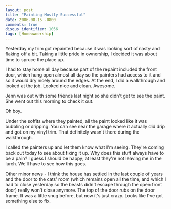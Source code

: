 ```yaml
---
layout: post
title: "Painting Mostly Successful"
date: 2006-08-15 -0800
comments: true
disqus_identifier: 1056
tags: [Homeownership]
---
```

Yesterday my trim got repainted because it was looking sort of nasty and
flaking off a bit. Taking a little pride in ownership, I decided it was
about time to spruce the place up.
 
 I had to stay home all day because part of the repaint included the
front door, which hung open almost all day so the painters had access to
it and so it would dry nicely around the edges. At the end, I did a
walkthrough and looked at the job. Looked nice and clean. Awesome.
 
 Jenn was out with some friends last night so she didn't get to see the
paint. She went out this morning to check it out.
 
 Oh boy.
 
 Under the soffits where they painted, all the paint looked like it was
bubbling or dripping. You can see near the garage where it actually did
drip and got on my vinyl trim. That definitely wasn't there during the
walkthrough.
 
 I called the painters up and let them know what I'm seeing. They're
coming back out today to see about fixing it up. Why does this stuff
always have to be a pain? I guess I should be happy; at least they're
not leaving me in the lurch. We'll have to see how this goes.
 
 Other minor news - I think the house has settled in the last couple of
years and the door to the cats' room (which remains open all the time,
and which I had to close yesterday so the beasts didn't escape through
the open front door) really won't close anymore. The top of the door
rubs on the door frame. It was a little snug before, but now it's just
crazy. Looks like I've got something else to fix.
